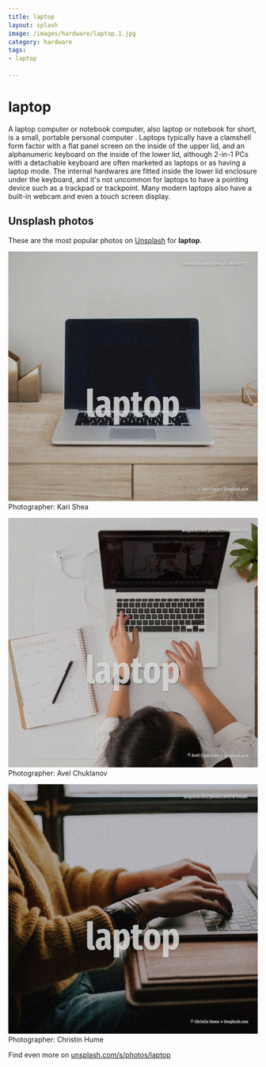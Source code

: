 ```yaml
---
title: laptop
layout: splash
image: /images/hardware/laptop.1.jpg
category: hardware
tags:
- laptop

---
```

# laptop

A laptop computer or notebook computer, also laptop or notebook for short, is a small, portable  personal computer . Laptops typically have a clamshell form factor with a flat panel screen  on the inside of the upper  lid, and an alphanumeric keyboard  on the inside of the lower lid, although 2-in-1 PCs with a  detachable keyboard are often marketed as laptops or as having a laptop mode. The internal hardwares are fitted inside the lower lid enclosure under the keyboard, and it's not  uncommon for laptops to have a pointing device such as a trackpad or trackpoint. Many modern laptops also have a built-in webcam and even a touch screen display.  

 
## Unsplash photos
These are the most popular photos on [Unsplash](https://unsplash.com) for **laptop**.
 
![laptop](/images/hardware/laptop.1.jpg)
Photographer:  Kari Shea
 
![laptop](/images/hardware/laptop.2.jpg)
Photographer:  Avel Chuklanov
 
![laptop](/images/hardware/laptop.3.jpg)
Photographer:  Christin Hume
 
Find even more on [unsplash.com/s/photos/laptop](https://unsplash.com/s/photos/laptop)
 
